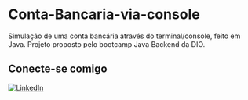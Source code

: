 # Conta-Bancaria-via-console
Simulação de uma conta bancária através do terminal/console, feito em Java.
Projeto proposto pelo bootcamp Java Backend da DIO.

## Conecte-se comigo
[![LinkedIn](https://img.shields.io/badge/LinkedIn-0077B5?style=for-the-badge&logo=linkedin&logoColor=white)](https://www.linkedin.com/in/bruno-souza-de-oliveira-9215bb301/)
